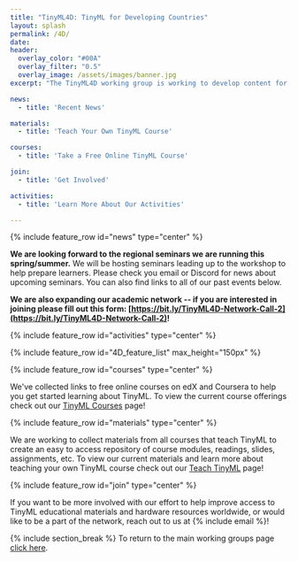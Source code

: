 ```yaml
---
title: "TinyML4D: TinyML for Developing Countries"
layout: splash
permalink: /4D/
date: 
header:
  overlay_color: "#00A"
  overlay_filter: "0.5"
  overlay_image: /assets/images/banner.jpg
excerpt: "The TinyML4D working group is working to develop content for, and a network of, researchers and practitioners focused on enabling innovative solutions for the unique challenges faced by Developing Countries. TinyML4D is co-hosted by the Abdus Salam International Centre for Theoretical Physics (ICTP)."

news: 
  - title: 'Recent News'

materials: 
  - title: 'Teach Your Own TinyML Course'

courses: 
  - title: 'Take a Free Online TinyML Course'

join:
  - title: 'Get Involved'

activities:
  - title: 'Learn More About Our Activities'

---
```


{% include feature_row id="news" type="center" %}

**We are looking forward to the regional seminars we are running this spring/summer.** We will be hosting seminars leading up to the workshop to help prepare learners. Please check you email or Discord for news about upcoming seminars. You can also find links to all of our past events below.

**We are also expanding our academic network -- if you are interested in joining please fill out this form: [https://bit.ly/TinyML4D-Network-Call-2](https://bit.ly/TinyML4D-Network-Call-2)!**

{% include feature_row id="activities" type="center" %}

{% include feature_row id="4D_feature_list" max_height="150px" %}

{% include feature_row id="courses" type="center" %}

We've collected links to free online courses on edX and Coursera to help you get started learning about TinyML. To view the current course offerings check out our [TinyML Courses](/courses/) page!

{% include feature_row id="materials" type="center" %}

We are working to collect materials from all courses that teach TinyML to create an easy to access repository of course modules, readings, slides, assignments, etc. To view our current materials and learn more about teaching your own TinyML course check out our [Teach TinyML](/teach/) page!

{% include feature_row id="join" type="center" %}

If you want to be more involved with our effort to help improve access to TinyML educational materials and hardware resources worldwide, or would like to be a part of the network, reach out to us at {% include email %}!

{% include section_break %}
To return to the main working groups page [click here](/workingGroups).